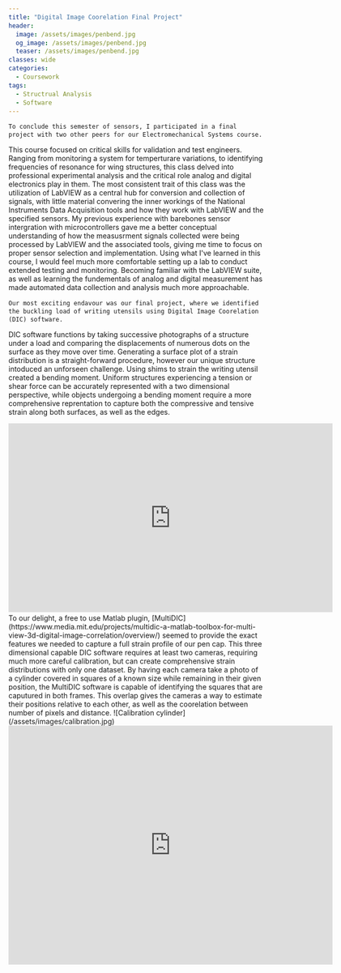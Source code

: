 ```yaml
---
title: "Digital Image Coorelation Final Project"
header:
  image: /assets/images/penbend.jpg
  og_image: /assets/images/penbend.jpg
  teaser: /assets/images/penbend.jpg
classes: wide
categories:
  - Coursework
tags:
  - Structrual Analysis
  - Software
---
```


	To conclude this semester of sensors, I participated in a final project with two other peers for our Electromechanical Systems course.
This course focused on critical skills for validation and test engineers. Ranging from monitoring a system for temperturare variations, to identifying frequencies of resonance for wing structures,
this class delved into professional experimental analysis and the critical role analog and digital electronics play in them. The most consistent trait of this class was the utilization
of LabVIEW as a central hub for conversion and collection of signals, with little material convering the inner workings of the National Instruments Data Acquisition tools and how they
work with LabVIEW and the specified sensors. My previous experience with barebones sensor intergration with microcontrollers gave me a better conceptual understanding of how the
measusrment signals collected were being processed by LabVIEW and the associated tools, giving me time to focus on proper sensor selection and implementation. Using what I've learned 
in this course, I would feel much more comfortable setting up a lab to conduct extended testing and monitoring. Becoming familiar with the LabVIEW suite, as well as
learning the fundementals of analog and digital measurement has made automated data collection and analysis much more approachable.

	Our most exciting endavour was our final project, where we identified the buckling load of writing utensils using Digital Image Coorelation (DIC) software.
DIC software functions by taking successive photographs of a structure under a load and comparing the displacements of numerous dots on the surface as they move over time.
Generating a surface plot of a strain distribution is a straight-forward procedure, however our unique structure intoduced an unforseen challenge. Using shims to strain the writing utensil
created a bending moment. Uniform structures experiencing a tension or shear force can be accurately represented with a two dimensional perspective, while objects undergoing a bending moment
require a more comprehensive reprentation to capture both the compressive and tensive strain along both surfaces, as well as the edges. 

<iframe src='https://gfycat.com/ifr/MildPassionateDoctorfish' frameborder='0' scrolling='no' allowfullscreen width='640' height='373'></iframe>
	To our delight, a free to use Matlab plugin, [MultiDIC](https://www.media.mit.edu/projects/multidic-a-matlab-toolbox-for-multi-view-3d-digital-image-correlation/overview/) seemed
to provide the exact features we needed to capture a full strain profile of our pen cap. This three dimensional capable DIC software requires at least two cameras, requiring much more careful
calibration, but can create comprehensive strain distributions with only one dataset. By having each camera take a photo of a cylinder covered in squares of a known size while remaining in their
given position, the MultiDIC software is capable of identifying the squares that are caputured in both frames. This overlap gives the cameras a way to estimate their positions relative to each other,
as well as the coorelation between number of pixels and distance. 
![Calibration cylinder](/assets/images/calibration.jpg)

<iframe src='https://gfycat.com/ifr/ClumsyAggravatingBlobfish' frameborder='0' scrolling='no' allowfullscreen width='640' height='472'></iframe>

